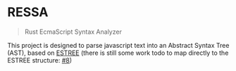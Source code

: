 # RESSA
> Rust EcmaScript Syntax Analyzer

This project is designed to parse javascript text into an Abstract Syntax Tree (AST), based on [ESTREE](https://github.com/estree/estree) (there is still some work todo to map directly to the ESTREE structure: [#8](../../issues/8))


